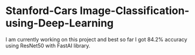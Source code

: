 # Stanford-Cars Image-Classification-using-Deep-Learning
I am currently working on this project and best so far I got 84.2% accuracy using ResNet50 with FastAI library.
